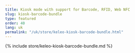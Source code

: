 ```yaml
---
title: Kiosk mode with support for Barcode, RFID, Web NFC
slug: kiosk-barcode-bundle
type: featured
order: 40
lang: uk
permalink: "/uk/store/keleo-kiosk-barcode-bundle.html"
---
```


{% include store/keleo-kiosk-barcode-bundle.md %}
